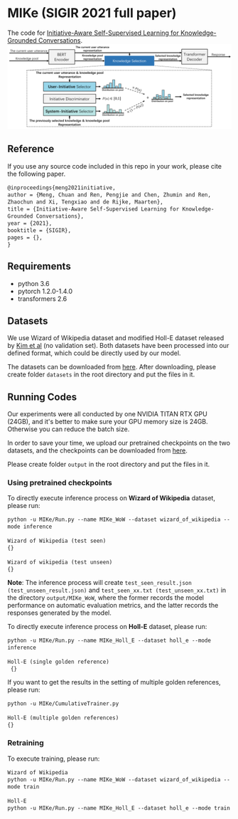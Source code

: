 # MIKe (SIGIR 2021 full paper)
The code for [Initiative-Aware Self-Supervised Learning for Knowledge-Grounded Conversations]().
![image](https://github.com/ChuanMeng/MIKe/blob/master/figure.png)

## Reference
If you use any source code included in this repo in your work, please cite the following paper.
```
@inproceedings{meng2021initiative,
author = {Meng, Chuan and Ren, Pengjie and Chen, Zhumin and Ren, Zhaochun and Xi, Tengxiao and de Rijke, Maarten},
title = {Initiative-Aware Self-Supervised Learning for Knowledge-Grounded Conversations},
year = {2021},
booktitle = {SIGIR},
pages = {},
}
```

## Requirements 
* python 3.6
* pytorch 1.2.0-1.4.0
* transformers 2.6

## Datasets
We use Wizard of Wikipedia dataset and modified Holl-E dataset released by [Kim et al](https://arxiv.org/abs/2002.07510?context=cs.CL) (no validation set).
Both datasets have been processed into our defined format, which could be directly used by our model.

The datasets can be downloaded from [here](). After downloading, please create folder `datasets` in the root directory and put the files in it.

## Running Codes
Our experiments were all conducted by one NVIDIA TITAN RTX GPU (24GB), and it's better to make sure your GPU memory size is 24GB. Otherwise you can reduce the batch size.

In order to save your time, we upload our pretrained checkpoints on the two datasets, and the checkpoints can be downloaded from [here]().

Please create folder `output` in the root directory and put the files in it.

### Using pretrained checkpoints
To directly execute inference process on **Wizard of Wikipedia** dataset, please run:
```
python -u MIKe/Run.py --name MIKe_WoW --dataset wizard_of_wikipedia --mode inference

Wizard of Wikipedia (test seen)
{}

Wizard of wikipedia (test unseen)
{}
```
**Note**: The inference process will create `test_seen_result.json (test_unseen_result.json)` and `test_seen_xx.txt (test_unseen_xx.txt)` in the directory `output/MIKe_WoW`, where the former records the model performance on automatic evaluation metrics, and the latter records the responses generated by the model.

To directly execute inference process on **Holl-E** dataset, please run:
```
python -u MIKe/Run.py --name MIKe_Holl_E --dataset holl_e --mode inference

Holl-E (single golden reference)
 {}
 ```
 
If you want to get the results in the setting of multiple golden references, please run:
```
python -u MIKe/CumulativeTrainer.py 

Holl-E (multiple golden references)
{}
```

### Retraining
To execute training, please run:
```
Wizard of Wikipedia
python -u MIKe/Run.py --name MIKe_WoW --dataset wizard_of_wikipedia --mode train

Holl-E
python -u MIKe/Run.py --name MIKe_Holl_E --dataset holl_e --mode train
```
